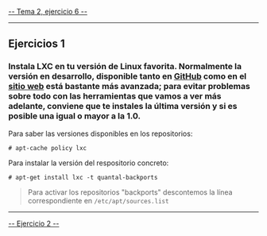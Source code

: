[-- Tema 2, ejercicio 6 --](../Tema2/ejercicio06.md)

-----------------


## Ejercicios 1

### Instala LXC en tu versión de Linux favorita. Normalmente la versión en desarrollo, disponible tanto en [GitHub](http://github.com/lxc/lxc) como en el [sitio web](http://linxcontainers.com/) está bastante más avanzada; para evitar problemas sobre todo con las herramientas que vamos a ver más adelante, conviene que te instales la última versión y si es posible una igual o mayor a la 1.0.

Para saber las versiones disponibles en los repositorios:

    # apt-cache policy lxc

Para instalar la versión del respositorio concreto:

    # apt-get install lxc -t quantal-backports

> Para activar los repositorios "backports" descontemos la línea correspondiente en `/etc/apt/sources.list`


-----------------

[-- Ejercicio 2 --](./ejercicio02.md)
